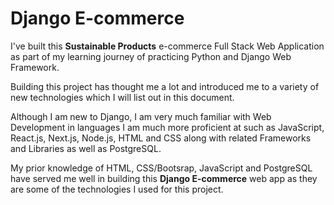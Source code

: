 Django E-commerce  
=================

I've built this **Sustainable Products** e-commerce Full Stack Web Application as part of my learning journey of practicing Python and Django Web Framework.

Building this project has thought me a lot and introduced me to a variety of new technologies which I will list out in this document.

Although I am new to Django, I am very much familiar with Web Development in languages I am much more proficient at such as JavaScript, React.js, Next.js, Node.js, HTML and CSS along with related Frameworks and Libraries as well as PostgreSQL.

My prior knowledge of HTML, CSS/Bootsrap, JavaScript and PostgreSQL have served me well in building this **Django E-commerce** web app as they are some of the technologies I used for this project.